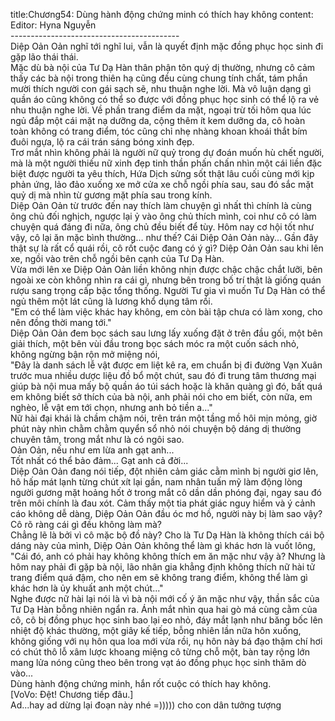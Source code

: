 title:Chương54: Dùng hành động chứng minh có thích hay không
content:
Editor: Hyna Nguyễn<br>------------------------------------------<br>Diệp Oản Oản nghĩ tới nghĩ lui, vẫn là quyết định mặc đồng phục học sinh đi gặp lão thái thái.<br>Mặc dù bà nội của Tư Dạ Hàn thân phận tôn quý dị thường, nhưng cô cảm thấy các bà nội trong thiên hạ cũng đều cùng chung tính chất, tám phần mười thích người con gái sạch sẽ, nhu thuận nghe lời. Mà vô luận dạng gì quần áo cũng không có thể so được với đồng phục học sinh có thể lộ ra vẻ nhu thuận nghe lời. Về phần trang điểm da mặt, ngoại trừ tối hôm qua lúc ngủ đắp một cái mặt nạ dưỡng da, cộng thêm ít kem dưỡng da, cô hoàn toàn không có trang điểm, tóc cũng chỉ nhẹ nhàng khoan khoái thắt bím đuôi ngựa, lộ ra cái trán sáng bóng xinh đẹp.<br>Trơ mắt nhìn không phải là người nữ quỷ trong dự đoán muốn hù chết người, mà là một người thiếu nữ xinh đẹp tinh thần phấn chấn nhìn một cái liền đặc biệt được người ta yêu thích, Hứa Dịch sửng sốt thật lâu cuối cùng mới kịp phản ứng, lảo đảo xuống xe mở cửa xe chỗ ngồi phía sau, sau đó sắc mặt quỷ dị mà nhìn từ gương mặt phía sau trong kính.<br>Diệp Oản Oản từ trước đến nay thích làm chuyện gì nhất thì chính là cùng ông chủ đối nghịch, ngược lại ỷ vào ông chủ thích mình, coi như cô có làm chuyện quá đáng đi nữa, ông chủ đều biết để tùy. Hôm nay cơ hội tốt như vậy, cô lại ăn mặc bình thường... như thế? Cái Diệp Oản Oản này... Gần đây thật sự là rất cổ quái rồi, cô rốt cuộc đang có ý gì? Diệp Oản Oản sau khi lên xe, ngồi vào trên chỗ ngồi bên cạnh của Tư Dạ Hàn.<br>Vừa mới lên xe Diệp Oản Oản liền không nhịn được chậc chậc chắt lưỡi, bên ngoài xe còn không nhìn ra cái gì, nhưng bên trong bố trí thật là giống quán rượu sang trọng cấp bậc tổng thống. Người Tư gia vì muốn Tư Dạ Hàn có thể ngủ thêm một lát cũng là lương khổ dụng tâm rồi.<br>"Em có thể làm việc khác hay không, em còn bài tập chưa có làm xong, cho nên đồng thời mang tới."<br>Diệp Oản Oản đem bọc sách sau lưng lấy xuống đặt ở trên đầu gối, một bên giải thích, một bên vùi đầu trong bọc sách móc ra một cuốn sách nhỏ, không ngừng bận rộn mở miệng nói,<br>"Đây là danh sách lễ vật được em liệt kê ra, em chuẩn bị đi đường Vạn Xuân trước mua nhiều dược liệu đồ bổ một chút, sau đó đi trung tâm thương mại giúp bà nội mua mấy bộ quần áo túi sách hoặc là khăn quàng gì đó, bất quá em không biết sở thích của bà nội, anh phải nói cho em biết, còn nữa, em nghèo, lễ vật em tới chọn, nhưng anh bỏ tiền a..."<br>Nữ hài đại khái là chầm chậm nói, trên trán một tầng mồ hôi mịn mỏng, giờ phút này nhìn chằm chằm quyển sổ nhỏ nói chuyện bộ dáng dị thường chuyên tâm, trong mắt như là có ngôi sao.<br>Oản Oản, nếu như em lừa anh gạt anh...<br>Tốt nhất có thể bảo đảm... Gạt anh cả đời...<br>Diệp Oản Oản đang nói tiếp, đột nhiên cảm giác cằm mình bị người giơ lên, hô hấp mát lạnh từng chút xít lại gần, nam nhân tuấn mỹ làm động lòng người gương mặt hoảng hốt ở trong mắt cô dần dần phóng đại, ngay sau đó trên môi chính là đau xót. Cảm thấy một tia phát giác nguy hiểm và ý cảnh cáo không dễ dàng, Diệp Oản Oản đầu óc mơ hồ, người này bị làm sao vậy? Cô rõ ràng cái gì đều không làm mà?<br>Chẳng lẽ là bởi vì cô mặc bộ đồ này? Cho là Tư Dạ Hàn là không thích cái bộ dáng này của mình, Diệp Oản Oản không thể làm gì khác hơn là vuốt lông, "Cái đó, anh có phải hay không không thích em ăn mặc như vậy à? Nhưng là hôm nay phải đi gặp bà nội, lão nhân gia khẳng định không thích nữ hài tử trang điểm quá đậm, cho nên em sẽ không trang điểm, không thể làm gì khác hơn là ủy khuất anh một chút..."<br>Nghe được nữ hài lại nói là vì bà nội mới cố ý ăn mặc như vậy, thần sắc của Tư Dạ Hàn bỗng nhiên ngẩn ra. Ánh mắt nhìn qua hai gò má cùng cằm của cô, cô bị đồng phục học sinh bao lại eo nhỏ, đáy mắt lạnh như băng bốc lên nhiệt độ khác thường, một giây kế tiếp, bỗng nhiên lần nữa hôn xuống, không giống với nụ hôn qua loa mới vừa rồi, nụ hôn này bá đạo thậm chí hơi có chút thô lỗ xâm lược khoang miệng cô từng chỗ một, bàn tay rộng lớn mang lửa nóng cũng theo bên trong vạt áo đồng phục học sinh thăm dò vào...<br>Dùng hành động chứng minh, hắn rốt cuộc có thích hay không.<br>[VoVo: Đệt! Chương tiếp đâu.]<br>Ad...hay ad dừng lại đoạn này nhé =))))) cho con dân tưởng tượng